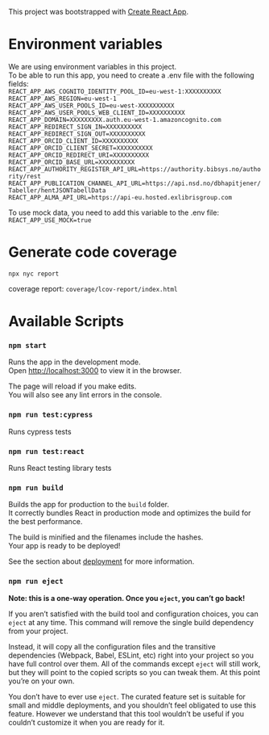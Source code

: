 This project was bootstrapped with [Create React App](https://github.com/facebook/create-react-app).

# Environment variables

We are using environment variables in this project.<br>
To be able to run this app, you need to create a .env file with the following fields:<br>
`REACT_APP_AWS_COGNITO_IDENTITY_POOL_ID=eu-west-1:XXXXXXXXXX`<br>
`REACT_APP_AWS_REGION=eu-west-1`<br>
`REACT_APP_AWS_USER_POOLS_ID=eu-west-XXXXXXXXXX`<br>
`REACT_APP_AWS_USER_POOLS_WEB_CLIENT_ID=XXXXXXXXXX`<br>
`REACT_APP_DOMAIN=XXXXXXXXX.auth.eu-west-1.amazoncognito.com`<br>
`REACT_APP_REDIRECT_SIGN_IN=XXXXXXXXXX`<br>
`REACT_APP_REDIRECT_SIGN_OUT=XXXXXXXXXX`<br>
`REACT_APP_ORCID_CLIENT_ID=XXXXXXXXXX`<br>
`REACT_APP_ORCID_CLIENT_SECRET=XXXXXXXXXX`<br>
`REACT_APP_ORCID_REDIRECT_URI=XXXXXXXXXX`<br>
`REACT_APP_ORCID_BASE_URL=XXXXXXXXXX`<br>
`REACT_APP_AUTHORITY_REGISTER_API_URL=https://authority.bibsys.no/authority/rest`<br>
`REACT_APP_PUBLICATION_CHANNEL_API_URL=https://api.nsd.no/dbhapitjener/Tabeller/hentJSONTabellData`<br>
`REACT_APP_ALMA_API_URL=https://api-eu.hosted.exlibrisgroup.com`<br>

To use mock data, you need to add this variable to the .env file:<br>
`REACT_APP_USE_MOCK=true`

# Generate code coverage

`npx nyc report`

coverage report: `coverage/lcov-report/index.html`

# Available Scripts

### `npm start`

Runs the app in the development mode.<br>
Open [http://localhost:3000](http://localhost:3000) to view it in the browser.

The page will reload if you make edits.<br>
You will also see any lint errors in the console.

### `npm run test:cypress`

Runs cypress tests

### `npm run test:react`

Runs React testing library tests

### `npm run build`

Builds the app for production to the `build` folder.<br>
It correctly bundles React in production mode and optimizes the build for the best performance.

The build is minified and the filenames include the hashes.<br>
Your app is ready to be deployed!

See the section about [deployment](https://facebook.github.io/create-react-app/docs/deployment) for more information.

### `npm run eject`

**Note: this is a one-way operation. Once you `eject`, you can’t go back!**

If you aren’t satisfied with the build tool and configuration choices, you can `eject` at any time. This command will remove the single build dependency from your project.

Instead, it will copy all the configuration files and the transitive dependencies (Webpack, Babel, ESLint, etc) right into your project so you have full control over them. All of the commands except `eject` will still work, but they will point to the copied scripts so you can tweak them. At this point you’re on your own.

You don’t have to ever use `eject`. The curated feature set is suitable for small and middle deployments, and you shouldn’t feel obligated to use this feature. However we understand that this tool wouldn’t be useful if you couldn’t customize it when you are ready for it.
